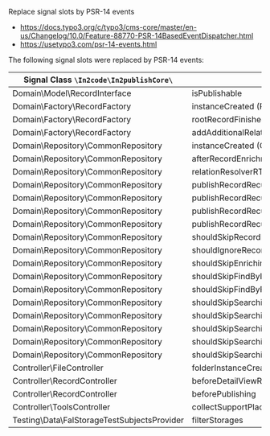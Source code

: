 Replace signal slots by PSR-14 events

* https://docs.typo3.org/c/typo3/cms-core/master/en-us/Changelog/10.0/Feature-88770-PSR-14BasedEventDispatcher.html
* https://usetypo3.com/psr-14-events.html


The following signal slots were replaced by PSR-14 events:

| Signal Class `\In2code\In2publishCore\`     | Signal Name                                            | Event                                                                                                                         |
|---------------------------------------------| -------------------------------------------------------|-------------------------------------------------------------------------------------------------------------------------------|
| Domain\Model\RecordInterface                | isPublishable                                          | VoteIfRecordIsPublishable                                                                                                     |
| Domain\Factory\RecordFactory                | instanceCreated (RecordFactory)                        | RecordInstanceWasInstantiated                                                                                                 |
| Domain\Factory\RecordFactory                | rootRecordFinished                                     | RootRecordCreationWasFinished                                                                                                 |
| Domain\Factory\RecordFactory                | addAdditionalRelatedRecords                            | AllRelatedRecordsWereAddedToOneRecord                                                                                         |
| Domain\Repository\CommonRepository          | instanceCreated (CommonRepository)                     | CommonRepositoryWasInstantiated                                                                                               |
| Domain\Repository\CommonRepository          | afterRecordEnrichment (deprecated!)                    | RecordWasEnriched                                                                                                             |
| Domain\Repository\CommonRepository          | relationResolverRTE                                    | RelatedRecordsByRteWereFetched                                                                                                |
| Domain\Repository\CommonRepository          | publishRecordRecursiveBegin                            | RecursiveRecordPublishingBegan                                                                                                |
| Domain\Repository\CommonRepository          | publishRecordRecursiveEnd                              | RecursiveRecordPublishingEnded                                                                                                |
| Domain\Repository\CommonRepository          | publishRecordRecursiveBeforePublishing                 | PublishingOfOneRecordBegan                                                                                                    |
| Domain\Repository\CommonRepository          | publishRecordRecursiveAfterPublishing                  | PublishingOfOneRecordEnded                                                                                                    |
| Domain\Repository\CommonRepository          | shouldSkipRecord                                       | [VoteIfRecordShouldBeSkipped](../Events/VoteIfRecordShouldBeSkipped.md)                                                       |
| Domain\Repository\CommonRepository          | shouldIgnoreRecord                                     | [VoteIfRecordShouldBeIgnored](../Events/VoteIfRecordShouldBeIgnored.md)                                                       |
| Domain\Repository\CommonRepository          | shouldSkipEnrichingPageRecord                          | [VoteIfPageRecordEnrichingShouldBeSkipped](../Events/VoteIfPageRecordEnrichingShouldBeSkipped.md)                             |
| Domain\Repository\CommonRepository          | shouldSkipFindByIdentifier                             | [VoteIfFindingByIdentifierShouldBeSkipped](../Events/VoteIfFindingByIdentifierShouldBeSkipped.md)                             |
| Domain\Repository\CommonRepository          | shouldSkipFindByProperty                               | [VoteIfFindingByPropertyShouldBeSkipped](../Events/VoteIfFindingByPropertyShouldBeSkipped.md)                                 |
| Domain\Repository\CommonRepository          | shouldSkipSearchingForRelatedRecordByTable             | [VoteIfSearchingForRelatedRecordsByTableShouldBeSkipped](../Events/VoteIfSearchingForRelatedRecordsByTableShouldBeSkipped.md) |
| Domain\Repository\CommonRepository          | shouldSkipSearchingForRelatedRecords                   | VoteIfSearchingForRelatedRecordsShouldBeSkipped                                                                               |
| Domain\Repository\CommonRepository          | shouldSkipSearchingForRelatedRecordsByFlexForm         | VoteIfSearchingForRelatedRecordsByFlexFormShouldBeSkipped                                                                     |
| Domain\Repository\CommonRepository          | shouldSkipSearchingForRelatedRecordsByFlexFormProperty | VoteIfSearchingForRelatedRecordsByFlexFormPropertyShouldBeSkipped                                                             |
| Domain\Repository\CommonRepository          | shouldSkipSearchingForRelatedRecordsByProperty         | VoteIfSearchingForRelatedRecordsByPropertyShouldBeSkipped                                                                     |
| Controller\FileController                   | folderInstanceCreated                                  | [FolderInstanceWasCreated](../Events/FolderInstanceWasCreated.md)                                                             |
| Controller\RecordController                 | beforeDetailViewRender                                 | [RecordWasCreatedForDetailAction](../Events/RecordWasCreatedForDetailAction.md)                                               |
| Controller\RecordController                 | beforePublishing                                       | RecordWasSelectedForPublishing                                                                                                |
| Controller\ToolsController                  | collectSupportPlaces                                   | RreatedDefaultHelpLabels                                                                                                      |
| Testing\Data\FalStorageTestSubjectsProvider | filterStorages                                         | StoragesForTestingWereFetched                                                                                                 |
